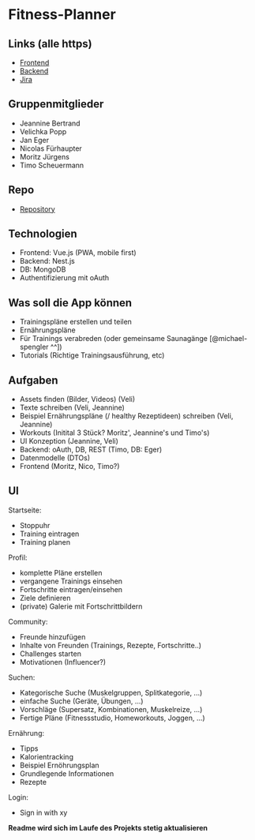 # Fitness-Planner

## Links (alle https)

* [Frontend](https://fitness-planner.timos.design/)
* [Backend](https://api.timos.design:3000/)
* [Jira](https://fancyfitnessplanner.atlassian.net/)

## Gruppenmitglieder
* Jeannine Bertrand
* Velichka Popp
* Jan Eger
* Nicolas Fürhaupter
* Moritz Jürgens
* Timo Scheuermann

## Repo
* [Repository](https://github.com/TimoScheuermann/Fitness-Planner)

## Technologien

* Frontend: Vue.js (PWA, mobile first)
* Backend: Nest.js
* DB: MongoDB
* Authentifizierung mit oAuth

## Was soll die App können

* Trainingspläne erstellen und teilen
* Ernährungspläne
* Für Trainings verabreden (oder gemeinsame Saunagänge [@michael-spengler ^^])
* Tutorials (Richtige Trainingsausführung, etc)

## Aufgaben

* Assets finden (Bilder, Videos) (Veli)
* Texte schreiben (Veli, Jeannine)
* Beispiel Ernährungspläne (/ healthy Rezeptideen) schreiben (Veli, Jeannine)
* Workouts (Initital 3 Stück? Moritz', Jeannine's und Timo's)
* UI Konzeption (Jeannine, Veli)
* Backend: oAuth, DB, REST (Timo, DB: Eger)
* Datenmodelle (DTOs)
* Frontend (Moritz, Nico, Timo?)

## UI

Startseite:
- Stoppuhr
- Training eintragen
- Training planen

Profil:
- komplette Pläne erstellen
- vergangene Trainings einsehen
- Fortschritte eintragen/einsehen
- Ziele definieren
- (private) Galerie mit Fortschrittbildern

Community:
- Freunde hinzufügen
- Inhalte von Freunden (Trainings, Rezepte, Fortschritte..)
- Challenges starten
- Motivationen (Influencer?)

Suchen:
- Kategorische Suche (Muskelgruppen, Splitkategorie, ...)
- einfache Suche (Geräte, Übungen, ...)
- Vorschläge (Supersatz, Kombinationen, Muskelreize, ...)
- Fertige Pläne (Fitnessstudio, Homeworkouts, Joggen, ...)

Ernährung:
- Tipps
- Kalorientracking
- Beispiel Ernöhrungsplan
- Grundlegende Informationen
- Rezepte

Login:
- Sign in with xy



__Readme wird sich im Laufe des Projekts stetig aktualisieren__
